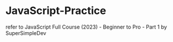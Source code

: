 # JavaScript-Practice
refer to JavaScript Full Course (2023) - Beginner to Pro - Part 1 by SuperSimpleDev
